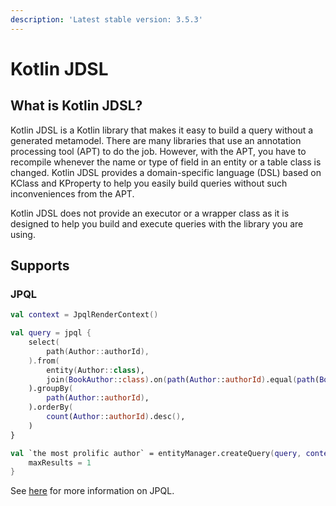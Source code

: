```yaml
---
description: 'Latest stable version: 3.5.3'
---
```


# Kotlin JDSL

## What is Kotlin JDSL?

Kotlin JDSL is a Kotlin library that makes it easy to build a query without a generated metamodel.
There are many libraries that use an annotation processing tool (APT) to do the job.
However, with the APT, you have to recompile whenever the name or type of field in an entity or a table class is changed.
Kotlin JDSL provides a domain-specific language (DSL) based on KClass and KProperty to help you easily build queries without such inconveniences from the APT.

Kotlin JDSL does not provide an executor or a wrapper class as it is designed to help you build and execute queries with the library you are using.

## Supports

### JPQL

```kotlin
val context = JpqlRenderContext()

val query = jpql {
    select(
        path(Author::authorId),
    ).from(
        entity(Author::class),
        join(BookAuthor::class).on(path(Author::authorId).equal(path(BookAuthor::authorId))),
    ).groupBy(
        path(Author::authorId),
    ).orderBy(
        count(Author::authorId).desc(),
    )
}

val `the most prolific author` = entityManager.createQuery(query, context).apply {
    maxResults = 1
}
```

See [here](jpql-with-kotlin-jdsl/) for more information on JPQL.
